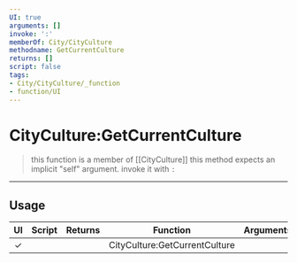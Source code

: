 ```yaml
---
UI: true
arguments: []
invoke: ':'
memberOf: City/CityCulture
methodname: GetCurrentCulture
returns: []
script: false
tags:
- City/CityCulture/_function
- function/UI
---
```

# CityCulture:GetCurrentCulture
> this function is a member of [[CityCulture]]
> this method expects an implicit "self" argument. invoke it with `:`
-----
## Usage
|  UI | Script | Returns | Function | Arguments |
|:---:|:------:|-------:|:--------:|:---------|
|✓| ||CityCulture:GetCurrentCulture||
